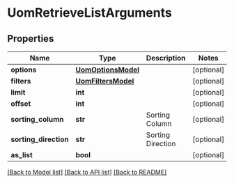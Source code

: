 # UomRetrieveListArguments

## Properties
Name | Type | Description | Notes
------------ | ------------- | ------------- | -------------
**options** | [**UomOptionsModel**](UomOptionsModel.md) |  | [optional] 
**filters** | [**UomFiltersModel**](UomFiltersModel.md) |  | [optional] 
**limit** | **int** |  | [optional] 
**offset** | **int** |  | [optional] 
**sorting_column** | **str** | Sorting Column | [optional] 
**sorting_direction** | **str** | Sorting Direction | [optional] 
**as_list** | **bool** |  | [optional] 

[[Back to Model list]](../README.md#documentation-for-models) [[Back to API list]](../README.md#documentation-for-api-endpoints) [[Back to README]](../README.md)


